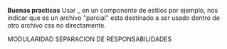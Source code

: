 **Buenas practicas**
Usar _ en un componente de estilos por ejemplo, nos indicar que es un archivo "parcial" esta destinado a ser usado dentro de otro archivo css no directamente.

MODULARIDAD
SEPARACION DE RESPONSABILIDADES